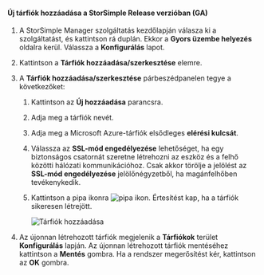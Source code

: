 <!--author=SharS last changed: 9/17/15-->

#### <a name="to-add-a-new-storage-account-in-storsimple-release-version-ga"></a>Új tárfiók hozzáadása a StorSimple Release verzióban (GA)
1. A StorSimple Manager szolgáltatás kezdőlapján válasza ki a szolgáltatást, és kattintson rá duplán. Ekkor a **Gyors üzembe helyezés** oldalra kerül. Válassza a **Konfigurálás** lapot.
2. Kattintson a **Tárfiók hozzáadása/szerkesztése** elemre.
3. A **Tárfiók hozzáadása/szerkesztése** párbeszédpanelen tegye a következőket:
   
   1. Kattintson az **Új hozzáadása** parancsra.
   2. Adja meg a tárfiók nevét.
   3. Adja meg a Microsoft Azure-tárfiók elsődleges **elérési kulcsát**.
   4. Válassza az **SSL-mód engedélyezése** lehetőséget, ha egy biztonságos csatornát szeretne létrehozni az eszköz és a felhő közötti hálózati kommunikációhoz. Csak akkor törölje a jelölést az **SSL-mód engedélyezése** jelölőnégyzetből, ha magánfelhőben tevékenykedik.
   5. Kattintson a pipa ikonra ![pipa ikon](./media/storsimple-configure-new-storage-account/HCS_CheckIcon-include.png). Értesítést kap, ha a tárfiók sikeresen létrejött.
      
      ![Tárfiók hozzáadása](./media/storsimple-configure-new-storage-account/HCS_AddStorageAccount-include.png)
4. Az újonnan létrehozott tárfiók megjelenik a **Tárfiókok** terület **Konfigurálás** lapján. Az újonnan létrehozott tárfiók mentéséhez kattintson a **Mentés** gombra. Ha a rendszer megerősítést kér, kattintson az **OK** gombra.


